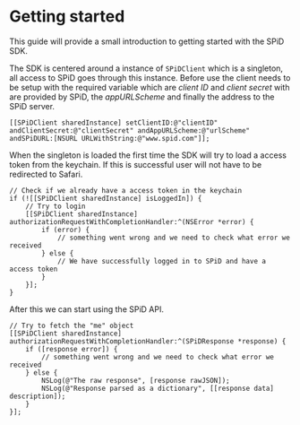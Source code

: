 Getting started
==========

This guide will provide a small introduction to getting started with the SPiD SDK.

The SDK is centered around a instance of `SPiDClient` which is a singleton, all access to SPiD goes through this instance.
Before use the client needs to be setup with the required variable which are _client ID_ and _client secret_ with are provided by SPiD, the _appURLScheme_ and finally the address to the SPiD server.

<pre><code>[[SPiDClient sharedInstance] setClientID:@"clientID" andClientSecret:@"clientSecret" andAppURLScheme:@"urlScheme" andSPiDURL:[NSURL URLWithString:@"www.spid.com"]];</code></pre>

When the singleton is loaded the first time the SDK will try to load a access token from the keychain. If this is successful user will not have to be redirected to Safari.

<pre><code>// Check if we already have a access token in the keychain
if (![[SPiDClient sharedInstance] isLoggedIn]) {
    // Try to login
    [[SPiDClient sharedInstance] authorizationRequestWithCompletionHandler:^(NSError *error) {
        if (error) {
            // something went wrong and we need to check what error we received
        } else {
            // We have successfully logged in to SPiD and have a access token
        }
    }];
}
</code></pre>

After this we can start using the SPiD API.

<pre><code>// Try to fetch the "me" object
[[SPiDClient sharedInstance] authorizationRequestWithCompletionHandler:^(SPiDResponse *response) {
    if ([response error]) {
        // something went wrong and we need to check what error we received
    } else {
        NSLog(@"The raw response", [response rawJSON]);
        NSLog(@"Response parsed as a dictionary", [[response data] description]);
    }
}];
</code></pre>